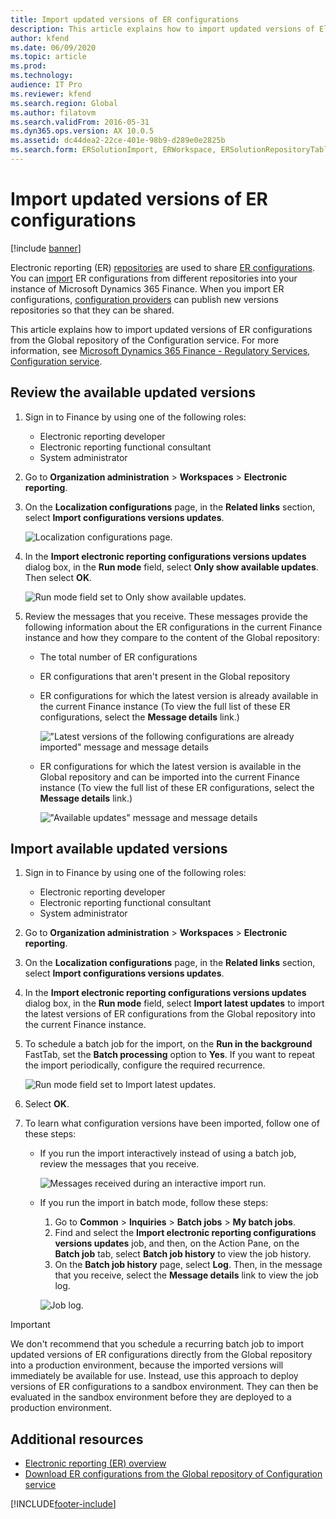 ```yaml
---
title: Import updated versions of ER configurations
description: This article explains how to import updated versions of Electronic reporting (ER) configurations from the Global repository of the Configuration service.
author: kfend
ms.date: 06/09/2020
ms.topic: article
ms.prod: 
ms.technology: 
audience: IT Pro
ms.reviewer: kfend
ms.search.region: Global
ms.author: filatovm
ms.search.validFrom: 2016-05-31
ms.dyn365.ops.version: AX 10.0.5
ms.assetid: dc44dea2-22ce-401e-98b9-d289e0e2825b
ms.search.form: ERSolutionImport, ERWorkspace, ERSolutionRepositoryTable
---
```


# Import updated versions of ER configurations

[!include [banner](../includes/banner.md)]

Electronic reporting (ER) [repositories](general-electronic-reporting.md#Repository) are used to share [ER configurations](general-electronic-reporting.md#Configuration). You can [import](download-electronic-reporting-configuration-lcs.md) ER configurations from different repositories into your instance of Microsoft Dynamics 365 Finance. When you import ER configurations, [configuration providers](general-electronic-reporting.md#Provider) can publish new versions repositories so that they can be shared.

This article explains how to import updated versions of ER configurations from the Global repository of the Configuration service. For more information, see [Microsoft Dynamics 365 Finance - Regulatory Services, Configuration service](/business-applications-release-notes/october18/dynamics365-finance-operations/regulatory-service-configuration).

## Review the available updated versions

1. Sign in to Finance by using one of the following roles:

    - Electronic reporting developer
    - Electronic reporting functional consultant
    - System administrator

2. Go to **Organization administration** \> **Workspaces** \> **Electronic reporting**.
3. On the **Localization configurations** page, in the **Related links** section, select **Import configurations versions updates**.

    ![Localization configurations page.](./media/er-download-updated-versions-global-repo1.png)

4. In the **Import electronic reporting configurations versions updates** dialog box, in the **Run mode** field, select **Only show available updates**. Then select **OK**. 

    ![Run mode field set to Only show available updates.](./media/er-download-updated-versions-global-repo2.png)

5. Review the messages that you receive. These messages provide the following information about the ER configurations in the current Finance instance and how they compare to the content of the Global repository:

    - The total number of ER configurations
    - ER configurations that aren't present in the Global repository
    - ER configurations for which the latest version is already available in the current Finance instance (To view the full list of these ER configurations, select the **Message details** link.)

        !["Latest versions of the following configurations are already imported" message and message details](./media/er-download-updated-versions-global-repo3.png)

    - ER configurations for which the latest version is available in the Global repository and can be imported into the current Finance instance (To view the full list of these ER configurations, select the **Message details** link.)

        !["Available updates" message and message details](./media/er-download-updated-versions-global-repo4.png)

## Import available updated versions

1. Sign in to Finance by using one of the following roles:

    - Electronic reporting developer
    - Electronic reporting functional consultant
    - System administrator

2. Go to **Organization administration** \> **Workspaces** \> **Electronic reporting**.
3. On the **Localization configurations** page, in the **Related links** section, select **Import configurations versions updates**.
4. In the **Import electronic reporting configurations versions updates** dialog box, in the **Run mode** field, select **Import latest updates** to import the latest versions of ER configurations from the Global repository into the current Finance instance.
5. To schedule a batch job for the import, on the **Run in the background** FastTab, set the **Batch processing** option to **Yes**. If you want to repeat the import periodically, configure the required recurrence.

    ![Run mode field set to Import latest updates.](./media/er-download-updated-versions-global-repo5.png)

6. Select **OK**.
7. To learn what configuration versions have been imported, follow one of these steps:

    - If you run the import interactively instead of using a batch job, review the messages that you receive.

        ![Messages received during an interactive import run.](./media/er-download-updated-versions-global-repo6.png)

    - If you run the import in batch mode, follow these steps:

        1. Go to **Common** \> **Inquiries** \> **Batch jobs** \> **My batch jobs**.
        2. Find and select the **Import electronic reporting configurations versions updates** job, and then, on the Action Pane, on the **Batch job** tab, select **Batch job history** to view the job history.
        3. On the **Batch job history** page, select **Log**. Then, in the message that you receive, select the **Message details** link to view the job log.

        ![Job log.](./media/er-download-updated-versions-global-repo7.png)

> [!IMPORTANT]
> We don't recommend that you schedule a recurring batch job to import updated versions of ER configurations directly from the Global repository into a production environment, because the imported versions will immediately be available for use. Instead, use this approach to deploy versions of ER configurations to a sandbox environment. They can then be evaluated in the sandbox environment before they are deployed to a production environment.

## Additional resources

- [Electronic reporting (ER) overview](general-electronic-reporting.md)
- [Download ER configurations from the Global repository of Configuration service](er-download-configurations-global-repo.md)


[!INCLUDE[footer-include](../../../includes/footer-banner.md)]
